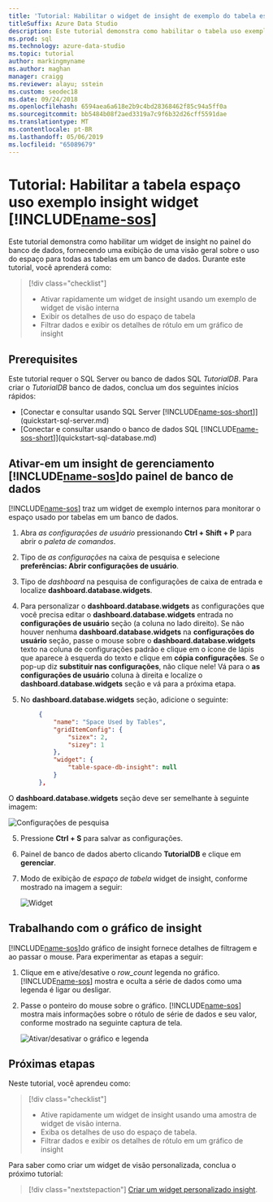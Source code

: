 ```yaml
---
title: 'Tutorial: Habilitar o widget de insight de exemplo do tabela espaço em uso'
titleSuffix: Azure Data Studio
description: Este tutorial demonstra como habilitar o tabela uso exemplo insight o widget espaço no painel de banco de dados do estúdio de dados do Azure.
ms.prod: sql
ms.technology: azure-data-studio
ms.topic: tutorial
author: markingmyname
ms.author: maghan
manager: craigg
ms.reviewer: alayu; sstein
ms.custom: seodec18
ms.date: 09/24/2018
ms.openlocfilehash: 6594aea6a618e2b9c4bd28368462f85c94a5ff0a
ms.sourcegitcommit: bb5484b08f2aed3319a7c9f6b32d26cff5591dae
ms.translationtype: MT
ms.contentlocale: pt-BR
ms.lasthandoff: 05/06/2019
ms.locfileid: "65089679"
---
```

# <a name="tutorial-enable-the-table-space-usage-sample-insight-widget-using-includename-sosincludesname-sos-shortmd"></a>Tutorial: Habilitar a tabela espaço uso exemplo insight widget [!INCLUDE[name-sos](../includes/name-sos-short.md)]

Este tutorial demonstra como habilitar um widget de insight no painel do banco de dados, fornecendo uma exibição de uma visão geral sobre o uso do espaço para todas as tabelas em um banco de dados. Durante este tutorial, você aprenderá como:

> [!div class="checklist"]
> * Ativar rapidamente um widget de insight usando um exemplo de widget de visão interna
> * Exibir os detalhes de uso do espaço de tabela
> * Filtrar dados e exibir os detalhes de rótulo em um gráfico de insight

## <a name="prerequisites"></a>Prerequisites

Este tutorial requer o SQL Server ou banco de dados SQL *TutorialDB*. Para criar o *TutorialDB* banco de dados, conclua um dos seguintes inícios rápidos:

- [Conectar e consultar usando SQL Server [!INCLUDE[name-sos-short](../includes/name-sos-short.md)]](quickstart-sql-server.md)
- [Conectar e consultar usando o banco de dados SQL [!INCLUDE[name-sos-short](../includes/name-sos-short.md)]](quickstart-sql-database.md)


## <a name="turn-on-a-management-insight-on-includename-sosincludesname-sos-shortmds-database-dashboard"></a>Ativar-em um insight de gerenciamento [!INCLUDE[name-sos](../includes/name-sos-short.md)]do painel de banco de dados
[!INCLUDE[name-sos](../includes/name-sos-short.md)] traz um widget de exemplo internos para monitorar o espaço usado por tabelas em um banco de dados.

1. Abra *as configurações de usuário* pressionando **Ctrl + Shift + P** para abrir o *paleta de comandos*.
2. Tipo de *as configurações* na caixa de pesquisa e selecione **preferências: Abrir configurações de usuário**.
2. Tipo de *dashboard* na pesquisa de configurações de caixa de entrada e localize **dashboard.database.widgets**.

3. Para personalizar o **dashboard.database.widgets** as configurações que você precisa editar o **dashboard.database.widgets** entrada no **configurações de usuário** seção (a coluna no lado direito). Se não houver nenhuma **dashboard.database.widgets** na **configurações do usuário** seção, passe o mouse sobre o **dashboard.database.widgets** texto na coluna de configurações padrão e clique em o ícone de lápis que aparece à esquerda do texto e clique em **cópia configurações**. Se o pop-up diz **substituir nas configurações**, não clique nele! Vá para o **as configurações de usuário** coluna à direita e localize o **dashboard.database.widgets** seção e vá para a próxima etapa.

4. No **dashboard.database.widgets** seção, adicione o seguinte:

   ```json
        {
            "name": "Space Used by Tables",
            "gridItemConfig": {
                "sizex": 2,
                "sizey": 1
            },
            "widget": {
                "table-space-db-insight": null
            }
        },
    ```
O **dashboard.database.widgets** seção deve ser semelhante à seguinte imagem:

   ![Configurações de pesquisa](./media/tutorial-table-space-sql-server/insight-table-space.png)

5. Pressione **Ctrl + S** para salvar as configurações.

6. Painel de banco de dados aberto clicando **TutorialDB** e clique em **gerenciar**.

7. Modo de exibição de *espaço de tabela* widget de insight, conforme mostrado na imagem a seguir: 

   ![Widget](./media/tutorial-table-space-sql-server/insight-table-space-result.png)


## <a name="working-with-the-insight-chart"></a>Trabalhando com o gráfico de insight

[!INCLUDE[name-sos](../includes/name-sos-short.md)]do gráfico de insight fornece detalhes de filtragem e ao passar o mouse. Para experimentar as etapas a seguir:

1. Clique em e ative/desative o *row_count* legenda no gráfico. [!INCLUDE[name-sos](../includes/name-sos-short.md)] mostra e oculta a série de dados como uma legenda é ligar ou desligar.
    
2. Passe o ponteiro do mouse sobre o gráfico. [!INCLUDE[name-sos](../includes/name-sos-short.md)] mostra mais informações sobre o rótulo de série de dados e seu valor, conforme mostrado na seguinte captura de tela.

   ![Ativar/desativar o gráfico e legenda](./media/tutorial-table-space-sql-server/insight-table-space-toggle.png)


## <a name="next-steps"></a>Próximas etapas
Neste tutorial, você aprendeu como:
> [!div class="checklist"]
> * Ative rapidamente um widget de insight usando uma amostra de widget de visão interna.
> * Exiba os detalhes de uso do espaço de tabela.
> * Filtrar dados e exibir os detalhes de rótulo em um gráfico de insight

Para saber como criar um widget de visão personalizada, conclua o próximo tutorial:

> [!div class="nextstepaction"]
> [Criar um widget personalizado insight](tutorial-build-custom-insight-sql-server.md).
